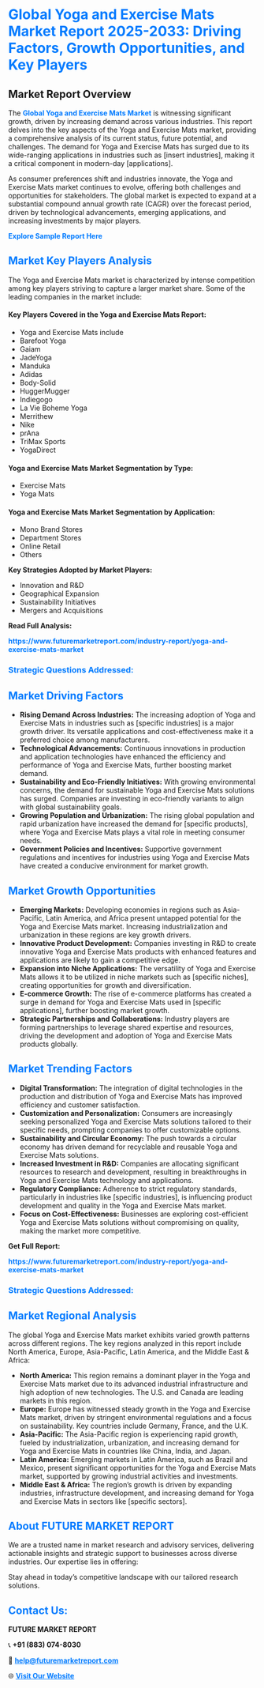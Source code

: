 <h1 style="color: #007BFF;">Global Yoga and Exercise Mats Market Report 2025-2033: Driving Factors, Growth Opportunities, and Key Players</h1>

<section id="overview">
<h2>Market Report Overview</h2>
<p>The <a href="https://www.futuremarketreport.com/industry-report/yoga-and-exercise-mats-market" style="color: #007BFF; text-decoration: none;"><strong>Global Yoga and Exercise Mats Market</strong></a> is witnessing significant growth, driven by increasing demand across various industries. This report delves into the key aspects of the Yoga and Exercise Mats market, providing a comprehensive analysis of its current status, future potential, and challenges. The demand for Yoga and Exercise Mats has surged due to its wide-ranging applications in industries such as [insert industries], making it a critical component in modern-day [applications].</p>
<p>As consumer preferences shift and industries innovate, the Yoga and Exercise Mats market continues to evolve, offering both challenges and opportunities for stakeholders. The global market is expected to expand at a substantial compound annual growth rate (CAGR) over the forecast period, driven by technological advancements, emerging applications, and increasing investments by major players.</p>
</section>

<section id="overview">
<p><a href="https://www.futuremarketreport.com/request-sample/reportId=97104" style="color: #007BFF; text-decoration: none;"><strong>Explore Sample Report Here</strong></a></p>
</section>

<section id="key-players">
<h2 style="color: #007BFF;">Market Key Players Analysis</h2>
<p>The Yoga and Exercise Mats market is characterized by intense competition among key players striving to capture a larger market share. Some of the leading companies in the market include:</p>
<h4>Key Players Covered in the Yoga and Exercise Mats Report:</h4>
<ul><li>Yoga and Exercise Mats include</li><li>Barefoot Yoga</li><li>Gaiam</li><li>JadeYoga</li><li>Manduka</li><li>Adidas</li><li>Body-Solid</li><li>HuggerMugger</li><li>Indiegogo</li><li>La Vie Boheme Yoga</li><li>Merrithew</li><li>Nike</li><li>prAna</li><li>TriMax Sports</li><li>YogaDirect</li></ul>
<h4>Yoga and Exercise Mats Market Segmentation by Type:</h4>
<ul><li>Exercise Mats</li><li>Yoga Mats</li></ul>

<h4>Yoga and Exercise Mats Market Segmentation by Application:</h4>
<ul><li>Mono Brand Stores</li><li>Department Stores</li><li>Online Retail</li><li>Others</li></ul>
<p><strong>Key Strategies Adopted by Market Players:</strong></p>
<ul>
<li>Innovation and R&D</li>
<li>Geographical Expansion</li>
<li>Sustainability Initiatives</li>
<li>Mergers and Acquisitions</li>
</ul>
</section>

<section>
<p><strong>Read Full Analysis: </strong></p><a href="https://www.futuremarketreport.com/industry-report/yoga-and-exercise-mats-market" style="color: #007BFF; text-decoration: none;"><strong>https://www.futuremarketreport.com/industry-report/yoga-and-exercise-mats-market</strong></a>
<h3 style="color: #007BFF;">Strategic Questions Addressed:</h3>
</section>

<section id="driving-factors">
<h2 style="color: #007BFF;">Market Driving Factors</h2>
<ul>
<li><strong>Rising Demand Across Industries:</strong> The increasing adoption of Yoga and Exercise Mats in industries such as [specific industries] is a major growth driver. Its versatile applications and cost-effectiveness make it a preferred choice among manufacturers.</li>
<li><strong>Technological Advancements:</strong> Continuous innovations in production and application technologies have enhanced the efficiency and performance of Yoga and Exercise Mats, further boosting market demand.</li>
<li><strong>Sustainability and Eco-Friendly Initiatives:</strong> With growing environmental concerns, the demand for sustainable Yoga and Exercise Mats solutions has surged. Companies are investing in eco-friendly variants to align with global sustainability goals.</li>
<li><strong>Growing Population and Urbanization:</strong> The rising global population and rapid urbanization have increased the demand for [specific products], where Yoga and Exercise Mats plays a vital role in meeting consumer needs.</li>
<li><strong>Government Policies and Incentives:</strong> Supportive government regulations and incentives for industries using Yoga and Exercise Mats have created a conducive environment for market growth.</li>
</ul>
</section>

<section id="growth-opportunities">
<h2 style="color: #007BFF;">Market Growth Opportunities</h2>
<ul>
<li><strong>Emerging Markets:</strong> Developing economies in regions such as Asia-Pacific, Latin America, and Africa present untapped potential for the Yoga and Exercise Mats market. Increasing industrialization and urbanization in these regions are key growth drivers.</li>
<li><strong>Innovative Product Development:</strong> Companies investing in R&D to create innovative Yoga and Exercise Mats products with enhanced features and applications are likely to gain a competitive edge.</li>
<li><strong>Expansion into Niche Applications:</strong> The versatility of Yoga and Exercise Mats allows it to be utilized in niche markets such as [specific niches], creating opportunities for growth and diversification.</li>
<li><strong>E-commerce Growth:</strong> The rise of e-commerce platforms has created a surge in demand for Yoga and Exercise Mats used in [specific applications], further boosting market growth.</li>
<li><strong>Strategic Partnerships and Collaborations:</strong> Industry players are forming partnerships to leverage shared expertise and resources, driving the development and adoption of Yoga and Exercise Mats products globally.</li>
</ul>
</section>

<section id="trending-factors">
<h2 style="color: #007BFF;">Market Trending Factors</h2>
<ul>
<li><strong>Digital Transformation:</strong> The integration of digital technologies in the production and distribution of Yoga and Exercise Mats has improved efficiency and customer satisfaction.</li>
<li><strong>Customization and Personalization:</strong> Consumers are increasingly seeking personalized Yoga and Exercise Mats solutions tailored to their specific needs, prompting companies to offer customizable options.</li>
<li><strong>Sustainability and Circular Economy:</strong> The push towards a circular economy has driven demand for recyclable and reusable Yoga and Exercise Mats solutions.</li>
<li><strong>Increased Investment in R&D:</strong> Companies are allocating significant resources to research and development, resulting in breakthroughs in Yoga and Exercise Mats technology and applications.</li>
<li><strong>Regulatory Compliance:</strong> Adherence to strict regulatory standards, particularly in industries like [specific industries], is influencing product development and quality in the Yoga and Exercise Mats market.</li>
<li><strong>Focus on Cost-Effectiveness:</strong> Businesses are exploring cost-efficient Yoga and Exercise Mats solutions without compromising on quality, making the market more competitive.</li>
</ul>
</section>

<section>
<p><strong>Get Full Report: </strong></p><a href="https://www.futuremarketreport.com/industry-report/yoga-and-exercise-mats-market" style="color: #007BFF; text-decoration: none;"><strong>https://www.futuremarketreport.com/industry-report/yoga-and-exercise-mats-market</strong></a>
<h3 style="color: #007BFF;">Strategic Questions Addressed:</h3>
</section>


<section id="regional-analysis">
<h2 style="color: #007BFF;">Market Regional Analysis</h2>
<p>The global Yoga and Exercise Mats market exhibits varied growth patterns across different regions. The key regions analyzed in this report include North America, Europe, Asia-Pacific, Latin America, and the Middle East & Africa:</p>
<ul>
<li><strong>North America:</strong> This region remains a dominant player in the Yoga and Exercise Mats market due to its advanced industrial infrastructure and high adoption of new technologies. The U.S. and Canada are leading markets in this region.</li>
<li><strong>Europe:</strong> Europe has witnessed steady growth in the Yoga and Exercise Mats market, driven by stringent environmental regulations and a focus on sustainability. Key countries include Germany, France, and the U.K.</li>
<li><strong>Asia-Pacific:</strong> The Asia-Pacific region is experiencing rapid growth, fueled by industrialization, urbanization, and increasing demand for Yoga and Exercise Mats in countries like China, India, and Japan.</li>
<li><strong>Latin America:</strong> Emerging markets in Latin America, such as Brazil and Mexico, present significant opportunities for the Yoga and Exercise Mats market, supported by growing industrial activities and investments.</li>
<li><strong>Middle East & Africa:</strong> The region’s growth is driven by expanding industries, infrastructure development, and increasing demand for Yoga and Exercise Mats in sectors like [specific sectors].</li>
</ul>
</section>

<footer>
<h2 style="color: #007BFF;">About FUTURE MARKET REPORT</h2>
<p>We are a trusted name in market research and advisory services, delivering actionable insights and strategic support to businesses across diverse industries. Our expertise lies in offering:</p>

<p>Stay ahead in today’s competitive landscape with our tailored research solutions.</p>

<h2 style="color: #007BFF;">Contact Us:</h2>
<p><strong>FUTURE MARKET REPORT</strong></p>
<p>📞 <strong>+91 (883) 074-8030</strong></p>
<p>📧 <strong><a href="mailto:help@futuremarketreport.com" style="color: #007BFF;">help@futuremarketreport.com</a></strong></p>
<p>🌐 <strong><a href="https://www.futuremarketreport.com/" style="color: #007BFF;">Visit Our Website</a></strong></p>
</footer>